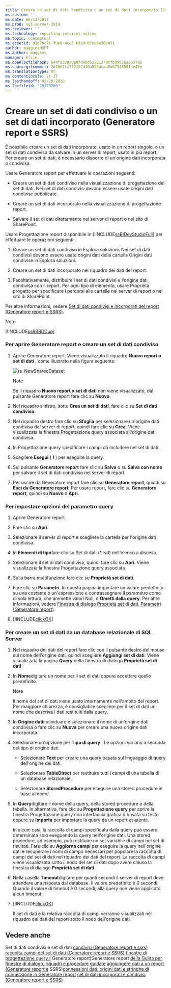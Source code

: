 ```yaml
---
title: Creare un set di dati condiviso o un set di dati incorporato (Generatore report e SSRS) | Microsoft Docs
ms.custom: ''
ms.date: 06/13/2017
ms.prod: sql-server-2014
ms.reviewer: ''
ms.technology: reporting-services-native
ms.topic: conceptual
ms.assetid: d1d7bc71-f0e9-4ce5-b3ad-6fee54388a31
author: maggiesMSFT
ms.author: maggies
manager: kfile
ms.openlocfilehash: 644fa33aa0a9fd8bd51521270cfb89636ac63791
ms.sourcegitcommit: 2d4067fc7f2157d10a526dcaa5d67948581ee49e
ms.translationtype: MT
ms.contentlocale: it-IT
ms.lasthandoff: 02/28/2020
ms.locfileid: "78173200"
---
```

# <a name="create-a-shared-dataset-or-embedded-dataset-report-builder-and-ssrs"></a>Creare un set di dati condiviso o un set di dati incorporato (Generatore report e SSRS)
  È possibile creare un set di dati incorporato, usato in un report singolo, o un set di dati condiviso da salvare in un server di report, usato in più report. Per creare un set di dati, è necessario disporre di un'origine dati incorporata o condivisa.

 Usare Generatore report per effettuare le operazioni seguenti:

-   Creare un set di dati condiviso nella visualizzazione di progettazione del set di dati. Nei set di dati condivisi devono essere usate origini dati condivise pubblicate.

-   Creare un set di dati incorporato nella visualizzazione di progettazione report.

-   Salvare il set di dati direttamente nel server di report o nel sito di SharePoint.

 Usare Progettazione report disponibile in [!INCLUDE[ssBIDevStudioFull](../../includes/ssbidevstudiofull-md.md)] per effettuare le operazioni seguenti:

1.  Creare un set di dati condiviso in Esplora soluzioni. Nei set di dati condivisi devono essere usate origini dati della cartella Origini dati condivise in Esplora soluzioni.

2.  Creare un set di dati incorporato nel riquadro dei dati del report.

3.  Facoltativamente, distribuire i set di dati condivisi e l'origine dati condivisa con il report. Per ogni tipo di elemento, usare Proprietà progetto per specificare i percorsi alle cartelle nel server di report o nel sito di SharePoint.

 Per altre informazioni, vedere [Set di dati condivisi e incorporati del report &#40;Generatore report e SSRS&#41;](report-embedded-datasets-and-shared-datasets-report-builder-and-ssrs.md).

> [!NOTE]
>  [!INCLUDE[ssRBRDDup](../../includes/ssrbrddup-md.md)]

### <a name="to-open-report-builder-and-create-a-shared-dataset"></a>Per aprire Generatore report e creare un set di dati condiviso

1.  Aprire Generatore report. Viene visualizzato il riquadro **Nuovo report o set di dati** , come illustrato nella figura seguente:

     ![rs_NewSharedDataset](../media/rs-newshareddataset.gif "rs_NewSharedDataset")

    > [!NOTE]
    >  Se il riquadro **Nuovo report o set di dati** non viene visualizzato, dal pulsante Generatore report fare clic su **Nuovo**.

2.  Nel riquadro sinistro, sotto **Crea un set di dati**, fare clic su **Set di dati condiviso**.

3.  Nel riquadro destro fare clic su **Sfoglia** per selezionare un'origine dati condivisa dal server di report, quindi fare clic su **Crea**. Viene visualizzata la finestra Progettazione query associata all'origine dati condivisa.

4.  In Progettazione query specificare i campi da includere nel set di dati.

5.  Scegliere **Esegui** ( **!** ) per eseguire la query.

6.  Sul pulsante **Generatore report** fare clic su **Salva** o su **Salva con nome** per salvare il set di dati condiviso nel server di report.

7.  Per uscire da Generatore report fare clic su **Generatore report**, quindi su **Esci da Generatore report**. Per usare report, fare clic su **Generatore report**, quindi su **Nuovo** o **Apri**.

### <a name="to-set-query-parameter-options"></a>Per impostare opzioni del parametro query

1.  Aprire Generatore report.

2.  Fare clic su **Apri**.

3.  Selezionare il server di report e scegliere la cartella per l'origine dati condivisa.

4.  In **Elementi di tipo**fare clic su Set di dati (*.rsd) nell'elenco a discesa.

5.  Selezionare il set di dati condiviso, quindi fare clic su **Apri**. Viene visualizzata la finestra Progettazione query associata.

6.  Sulla barra multifunzione fare clic su **Proprietà set di dati**.

7.  Fare clic su **Parametri**. In questa pagina impostare un valore predefinito su una costante o un'espressione e contrassegnare il parametro come di sola lettura, che ammette valori Null, o **Ometti dalla query**. Per altre informazioni, vedere [Finestra di dialogo Proprietà set di dati, Parametri &#40;Generatore report&#41;](../dataset-properties-dialog-box-parameters-report-builder.md).

8.  [!INCLUDE[clickOK](../../../includes/clickok-md.md)]


### <a name="to-create-a-dataset-from-a-sql-server-relational-database"></a>Per creare un set di dati da un database relazionale di SQL Server

1.  Nel riquadro dei dati del report fare clic con il pulsante destro del mouse sul nome dell'origine dati, quindi scegliere **Aggiungi set di dati**. Viene visualizzata la pagina **Query** della finestra di dialogo **Proprietà set di dati** .

2.  In **Nome**digitare un nome per il set di dati oppure accettare quello predefinito.

    > [!NOTE]
    >  Il nome del set di dati viene usato internamente nell'ambito del report. Per maggiore chiarezza, è consigliabile scegliere per il set di dati un nome che descriva i dati restituiti dalla query.

3.  In **Origine dati**individuare e selezionare il nome di un'origine dati condivisa o fare clic su **Nuova** per creare una nuova origine dati incorporata.

4.  Selezionare un'opzione per **Tipo di query** . Le opzioni variano a seconda del tipo di origine dati.

    -   Selezionare **Text** per creare una query basata sul linguaggio di query dell'origine dei dati.

    -   Selezionare **TableDirect** per restituire tutti i campi di una tabella di un database relazionale.

    -   Selezionare **StoredProcedure** per eseguire una stored procedure in base al nome.

5.  In **Query**digitare il nome della query, della stored procedure o della tabella. In alternativa, fare clic su **Progettazione query** per aprire la finestra Progettazione query con interfaccia grafica o basata su testo oppure su **Importa** per importare la query da un report esistente.

     In alcuni casi, la raccolta di campi specificata dalla query può essere determinata solo eseguendo la query nell'origine dati. Una stored procedure, ad esempio, può restituire un set variabile di campi nel set di risultati. Fare clic su **Aggiorna campi** per eseguire la query nell'origine dati e recuperare i nomi di campo necessari per popolare la raccolta di campi del set di dati nel riquadro dei dati del report. La raccolta di campi viene visualizzata sotto il nodo del set di dati dopo avere chiuso la finestra di dialogo **Proprietà set di dati** .

6.  Nella casella **Timeout**digitare per quanti secondi il server di report deve attendere una risposta dal database. Il valore predefinito è 0 secondi. Quando il valore di timeout è 0 secondi, alla query non viene applicato alcun timeout.

7.  [!INCLUDE[clickOK](../../../includes/clickok-md.md)]

     Il set di dati e la relativa raccolta di campi verranno visualizzati nel riquadro dei dati del report sotto il nodo dell'origine dati.

## <a name="see-also"></a>Vedere anche
 Set di dati condivisi e set di dati [condivisi &#40;Generatore report e ssrs&#41;](report-embedded-datasets-and-shared-datasets-report-builder-and-ssrs.md) [raccolta campi del set di dati &#40;Generatore report e SSRS&#41;](dataset-fields-collection-report-builder-and-ssrs.md) [finestre di progettazione query &#40;](../query-designers-report-builder.md) Generatore report&#41;Generatore report [della Guida per finestre di dialogo, riquadri e procedure guidate](../report-builder-help-for-dialog-boxes-panes-and-wizards.md) [aggiungere dati a un report &#40;Generatore report e](report-datasets-ssrs.md) SSRS&#41;[connessioni dati, origini dati e stringhe di connessione in Generatore report](../data-connections-data-sources-and-connection-strings-in-report-builder.md) [set di dati incorporati e condivisi &#40;Generatore report e SSRS&#41;](embedded-and-shared-datasets-report-builder-and-ssrs.md)


